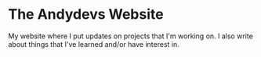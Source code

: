 # The Andydevs Website

My website where I put updates on projects that I'm working on. I also write about things that I've learned and/or have interest in.